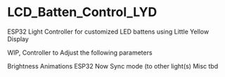 # LCD_Batten_Control_LYD
ESP32 Light Controller for customized LED battens using Little Yellow Display


WIP, Controller to Adjust the following parameters

Brightness
Animations
ESP32 Now Sync mode (to other light(s)
Misc tbd
